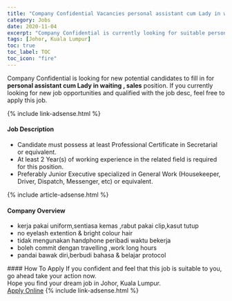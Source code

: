 ```yaml
---
title: "Company Confidential Vacancies personal assistant cum Lady in waiting , sales" 
category: Jobs 
date: 2020-11-04 
excerpt: "Company Confidential is currently looking for suitable person to fill in the personal assistant cum Lady in waiting , sales which positioned at Johor, Kuala Lumpur" 
tags: [Johor, Kuala Lumpur] 
toc: true 
toc_label: TOC 
toc_icon: "fire" 
--- 
```


<p>Company Confidential is looking for new potential candidates to fill in for <b>personal assistant cum Lady in waiting , sales</b> position. If you currently looking for new job opportunities and qualified with the job desc, feel free to apply this job.
</p>{% include link-adsense.html %} 
<div><div><div><h4>Job Description</h4></div></div><div><div><span><div><ul><li>Candidate must possess at least Professional Certificate in Secretarial or equivalent.</li><li>At least 2&#160;Year(s) of working experience in the related field is required for this position.</li><li>Preferably Junior Executive specialized in General Work (Housekeeper, Driver, Dispatch, Messenger, etc) or equivalent.</li></ul></div></span></div></div></div> 
{% include article-adsense.html %} 
<div><div><div><h4>Company Overview</h4></div></div><div><div><span><div><ul>
<li>kerja pakai uniform,sentiasa kemas ,rabut pakai clip,kasut tutup</li>
<li>no eyelash extention &amp; bright colour hair</li>
<li>tidak mengunakan handphone peribadi waktu bekerja</li>
<li>boleh commit dengan travelling ,work long hours&#160;</li>
<li>pandai bawak diri,berbudi bahasa &amp; belajar protocol&#160;</li>
</ul></div></span></div></div></div> 
#### How To Apply 
If you confident and feel that this job is suitable to you, go ahead take your action now. <br/> 
Hope you find your dream job in Johor, Kuala Lumpur. <br/> 
<a href="https://www.jobstreet.com.my/en/job/personal-assistant-cum-lady-in-waiting-sales-4399307?jobId=jobstreet-my-job-4399307&sectionRank=26&token=0~5501bf9d-7b50-46db-b56d-acaba021a6ea&fr=SRP%20View%20In%20New%20Ta" class="btn btn--info" target="_blank" rel="nofollow noopenner">Apply Online</a> 
{% include link-adsense.html %} 